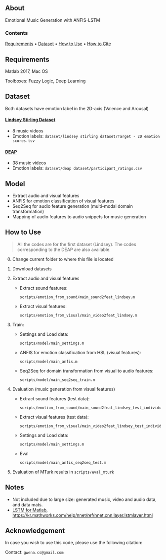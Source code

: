 ## About
Emotional Music Generation with ANFIS-LSTM

### Contents
[Requirements](#requirements) • [Dataset](#dataset) • [How to Use](#how-to-use) • [How to Cite](#acknowledgement) 

## Requirements
Matlab 2017, Mac OS

Toolboxes: Fuzzy Logic, Deep Learning

## Dataset
Both datasets have emotion label in the 2D-axis (Valence and Arousal)

#### [Lindsey Stirling Dataset](https://www.youtube.com/playlist?list=PLg5IYs6I5_xPkTWQ6P_YOiTTh7IBlc7ZH)
* 8 music videos
* Emotion labels: `dataset/lindsey stirling dataset/Target - 2D emotion scores.tsv`

#### [DEAP](https://www.eecs.qmul.ac.uk/mmv/datasets/deap/)
* 38 music videos
* Emotion labels: `dataset/deap dataset/participant_ratings.csv`

## Model
* Extract audio and visual features
* ANFIS for emotion classification of visual features
* Seq2Seq for audio feature generation (multi-modal domain transformation)
* Mapping of audio features to audio snippets for music generation

## How to Use
> All the codes are for the first dataset (Lindsey). The codes corresponding to the DEAP are also available.

0. Change current folder to where this file is located

1. Download datasets

2. Extract audio and visual features
    * Extract sound features:
        ```
        scripts/emotion_from_sound/main_sound2feat_lindsey.m
        ```
    * Extract visual features:
        ```
        scripts/emotion_from_visual/main_video2feat_lindsey.m
        ```

3. Train:
    * Settings and Load data:
        ```
        scripts/model/main_settings.m
        ```
    * ANFIS for emotion classification from HSL (visual features):
        ```
        scripts/model/main_anfis.m
        ```
    * Seq2Seq for domain transformation from visual to audio features:
        ```
        scripts/model/main_seq2seq_train.m
        ```

4. Evaluation (music generation from visual features)
    * Extract sound features (test data):
        ```
        scripts/emotion_from_sound/main_sound2feat_lindsey_test_individual.m
        ```
    * Extract visual features (test data):
        ```
        scripts/emotion_from_visual/main_video2feat_lindsey_test_individual.m
        ```
    * Settings and Load data:
        ```
        scripts/model/main_settings.m
        ```
    * Eval
        ```
        scripts/model/main_anfis_seq2seq_test.m
        ```

5. Evaluation of MTurk results in `scripts/eval_mturk`

## Notes
* Not included due to large size: generated music, video and audio data, and data mats.
* [LSTM for Matlab](https://www.mathworks.com/help/deeplearning/ug/long-short-term-memory-networks.html), https://kr.mathworks.com/help/nnet/ref/nnet.cnn.layer.lstmlayer.html


## Acknowledgement
In case you wish to use this code, please use the following citation:



Contact: `gwena.cs@gmail.com`


